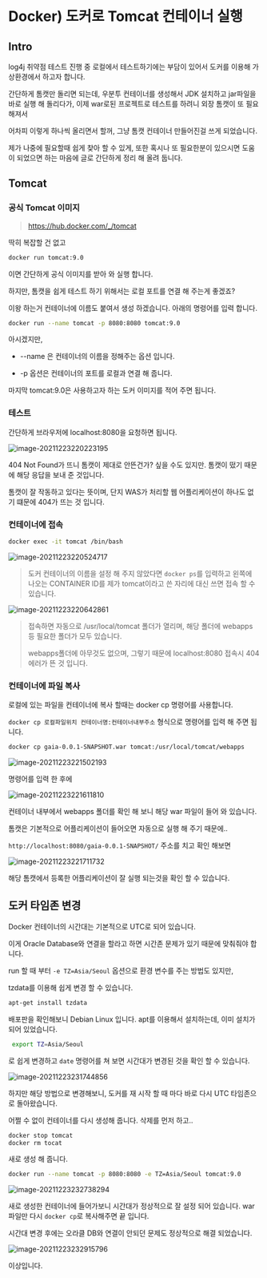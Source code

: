 # Docker) 도커로 Tomcat 컨테이너 실행

## Intro

log4j 취약점 테스트 진행 중 로컬에서 테스트하기에는 부담이 있어서 도커를 이용해 가상환경에서 하고자 합니다.

간단하게 톰캣만 돌리면 되는데, 우분투 컨테이너를 생성해서 JDK 설치하고 jar파일을 바로 실행 해 돌리다가, 이제 war로된 프로젝트로 테스트를 하려니 외장 톰캣이 또 필요해져서

어차피 이렇게 하나씩 올리면서 할꺼, 그냥 톰캣 컨테이너 만들어진걸 쓰게 되었습니다.

제가 나중에 필요할때 쉽게 찾아 할 수 있게, 또한 혹시나 또 필요한분이 있으시면 도움이 되었으면 하는 마음에 글로 간단하게 정리 해 올려 둡니다.

## Tomcat

### 공식 Tomcat 이미지

> https://hub.docker.com/_/tomcat

딱히 복잡할 건 없고

```bash
docker run tomcat:9.0
```

이면 간단하게 공식 이미지를 받아 와 실행 합니다.

하지만,  톰캣을 쉽게 테스트 하기 위해서는 로컬 포트를 연결 해 주는게 좋겠죠?

이왕 하는거 컨테이너에 이름도 붙여서 생성 하겠습니다. 아래의 명령어를 입력 합니다.

```bash
docker run --name tomcat -p 8080:8080 tomcat:9.0
```

아시겠지만,

- --name 은 컨테이너의 이름을 정해주는 옵션 입니다.

- -p 옵션은 컨테이너의 포트를 로컬과 연결 해 줍니다.

마지막 tomcat:9.0은 사용하고자 하는 도커 이미지를 적어 주면 됩니다.

### 테스트

간단하게 브라우저에 localhost:8080을 요청하면 됩니다. 

![image-20211223220223195](https://raw.githubusercontent.com/Shane-Park/mdblog/main/devops/docker/tomcat.assets/image-20211223220223195.png)

404 Not Found가 뜨니 톰캣이 제대로 안뜬건가? 싶을 수도 있지만. 톰캣이 떴기 때문에 해당 응답을 보내 준 것입니다.

톰캣이 잘 작동하고 있다는 뜻이며, 단지 WAS가 처리할 웹 어플리케이션이 하나도 없기 떄문에 404가 뜨는 것 입니다.

### 컨테이너에 접속

```bash
docker exec -it tomcat /bin/bash
```

![image-20211223220524717](https://raw.githubusercontent.com/Shane-Park/mdblog/main/devops/docker/tomcat.assets/image-20211223220524717.png)

>  도커 컨테이너의 이름을 설정 해 주지 않았다면 `docker ps`를 입력하고 왼쪽에 나오는 CONTAINER ID를 제가  tomcat이라고 쓴 자리에 대신 쓰면 접속 할 수 있습니다.

![image-20211223220642861](https://raw.githubusercontent.com/Shane-Park/mdblog/main/devops/docker/tomcat.assets/image-20211223220642861.png)

> 접속하면 자동으로 /usr/local/tomcat 폴더가 열리며, 해당 폴더에 webapps 등 필요한 폴더가 모두 있습니다.
>
> webapps폴더에 아무것도 없으며, 그렇기 때문에 localhost:8080 접속시 404 에러가 뜬 것 입니다.

### 컨테이너에 파일 복사

로컬에 있는 파일을 컨테이너에 복사 할때는 docker cp 명령어를 사용합니다.

`docker cp 로컬파일위치 컨테이너명:컨테이너내부주소` 형식으로 명령어를 입력 해 주면 됩니다.

```bash
docker cp gaia-0.0.1-SNAPSHOT.war tomcat:/usr/local/tomcat/webapps
```

![image-20211223221502193](https://raw.githubusercontent.com/Shane-Park/mdblog/main/devops/docker/tomcat.assets/image-20211223221502193.png)

명령어를 입력 한 후에

![image-20211223221611810](https://raw.githubusercontent.com/Shane-Park/mdblog/main/devops/docker/tomcat.assets/image-20211223221611810.png)

컨테이너 내부에서 webapps 폴더를 확인 해 보니 해당 war 파일이 들어 와 있습니다.

톰캣은 기본적으로 어플리케이션이 들어오면 자동으로 실행 해 주기 때문에..

`http://localhost:8080/gaia-0.0.1-SNAPSHOT/` 주소를 치고 확인 해보면

![image-20211223221711732](https://raw.githubusercontent.com/Shane-Park/mdblog/main/devops/docker/tomcat.assets/image-20211223221711732.png)

해당 톰캣에서 등록한 어플리케이션이 잘 실행 되는것을 확인 할 수 있습니다.

## 도커 타임존 변경

Docker 컨테이너의 시간대는 기본적으로 UTC로 되어 있습니다.

이게 Oracle Database와 연결을 할라고 하면 시간존 문제가 있기 때문에 맞춰줘야 합니다. 

run 할 때 부터 `-e TZ=Asia/Seoul` 옵션으로 환경 변수를 주는 방법도 있지만,

tzdata를 이용해 쉽게 변경 할 수 있습니다.

```bash
apt-get install tzdata
```

배포판을 확인해보니 Debian Linux 입니다. apt를 이용해서 설치하는데, 이미 설치가 되어 있었습니다.

```bash
 export TZ=Asia/Seoul
```

로 쉽게 변경하고 `date` 명령어를 쳐 보면 시간대가 변경된 것을 확인 할 수 있습니다.

![image-20211223231744856](https://raw.githubusercontent.com/Shane-Park/mdblog/main/devops/docker/tomcat.assets/image-20211223231744856.png)

하지만 해당 방법으로 변경해보니, 도커를 재 시작 할 때 마다 바로 다시 UTC 타임존으로 돌아왔습니다.

어쩔 수 없이 컨테이너를 다시 생성해 줍니다. 삭제를 먼저 하고..

```bash
docker stop tomcat
docker rm tocat

```

새로 생성 해 줍니다.

```bash
docker run --name tomcat -p 8080:8080 -e TZ=Asia/Seoul tomcat:9.0
```

![image-20211223232738294](https://raw.githubusercontent.com/Shane-Park/mdblog/main/devops/docker/tomcat.assets/image-20211223232738294.png)

새로 생성한 컨테이너에 들어가보니 시간대가 정상적으로 잘 설정 되어 있습니다. war파일만 다시 `docker cp`로 복사해주면 끝 입니다.

시간대 변경 후에는 오라클 DB와 연결이 안되던 문제도 정상적으로 해결 되었습니다.

![image-20211223232915796](https://raw.githubusercontent.com/Shane-Park/mdblog/main/devops/docker/tomcat.assets/image-20211223232915796.png)

이상입니다.

 
